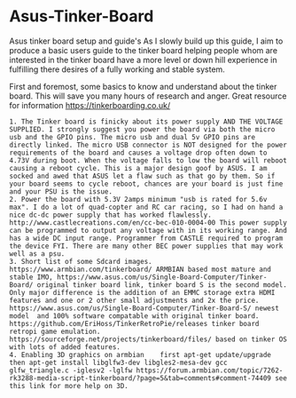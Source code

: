 # Asus-Tinker-Board
Asus tinker board setup and guide's
As I slowly build up this guide, I aim to produce a basic users guide to the tinker board helping people whom are interested in the tinker board have a more level or down hill experience in fulfilling there desires of a fully working and stable system.

First and foremost, some basics to know and understand about the tinker board. This will save you many hours of research and anger. Great resource for information https://tinkerboarding.co.uk/

    1. The Tinker board is finicky about its power supply AND THE VOLTAGE SUPPLIED. I strongly suggest you power the board via both the micro usb and the GPIO pins. The micro usb and dual 5v GPIO pins are directly linked. The micro USB connector is NOT designed for the power requirements of the board and causes a voltage drop often down to 4.73V during boot. When the voltage falls to low the board will reboot causing a reboot cycle. This is a major design goof by ASUS. I am socked and awed that ASUS let a flaw such as that go by them. So if your board seems to cycle reboot, chances are your board is just fine and your PSU is the issue.
    2. Power the board with 5.3V 2amps minimum "usb is rated for 5.6v max". I do a lot of quad-copter and RC car racing, so I had on hand a nice dc-dc power supply that has worked flawlessly. http://www.castlecreations.com/en/cc-bec-010-0004-00 This power supply can be programmed to output any voltage with in its working range. And has a wide DC input range. Programmer from CASTLE required to program the device FYI. There are many other BEC power supplies that may work well as a psu.
    3. Short list of some Sdcard images. https://www.armbian.com/tinkerboard/ ARMBIAN based most mature and stable IMO, https://www.asus.com/us/Single-Board-Computer/Tinker-Board/ original tinker board link, tinker board S is the second model. Only major difference is the addition of an EMMC storage extra HDMI features and one or 2 other small adjustments and 2x the price. https://www.asus.com/us/Single-Board-Computer/Tinker-Board-S/ newest model  and 100% software compatable with original tinker board. https://github.com/EriHoss/TinkerRetroPie/releases tinker board retropi game emulation. https://sourceforge.net/projects/tinkerboard/files/ based on tinker OS with lots of added features.
    4. Enabling 3D graphics on armbian    first apt-get update/upgrade then	apt-get install libglfw3-dev libgles2-mesa-dev gcc glfw_triangle.c -iglesv2 -lglfw https://forum.armbian.com/topic/7262-rk3288-media-script-tinkerboard/?page=5&tab=comments#comment-74409 see this link for more help on 3D.
